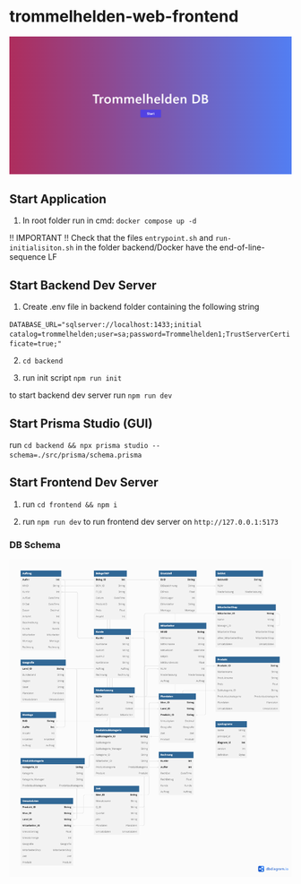 # trommelhelden-web-frontend

![Trommelhelden Schema](trommelhelden.png)




## Start Application

1. In root folder run in cmd: `docker compose up -d`


!! IMPORTANT !! Check that the files `entrypoint.sh` and `run-initialisiton.sh` in the folder backend/Docker have the end-of-line-sequence LF 



## Start Backend Dev Server

1. Create .env file in backend folder containing the following string

`DATABASE_URL="sqlserver://localhost:1433;initial catalog=trommelhelden;user=sa;password=Trommelhelden1;TrustServerCertificate=true;" `

2. `cd backend`

3. run init script `npm run init`

to start backend dev server run `npm run dev`

## Start Prisma Studio (GUI)

run `cd backend && npx prisma studio --schema=./src/prisma/schema.prisma`

## Start Frontend Dev Server

1. run `cd frontend && npm i`

2. run `npm run dev` to run frontend dev server on `http://127.0.0.1:5173`

### DB Schema

![Trommelhelden Schema](db_schema.png)
